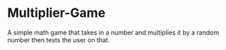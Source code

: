 # Multiplier-Game
A simple math game that takes in a number and multiplies it by a random number then tests the user on that.

